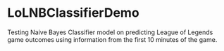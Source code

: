 # LoLNBClassifierDemo
Testing Naive Bayes Classifier model on predicting League of Legends game outcomes using information from the first 10 minutes of the game.
